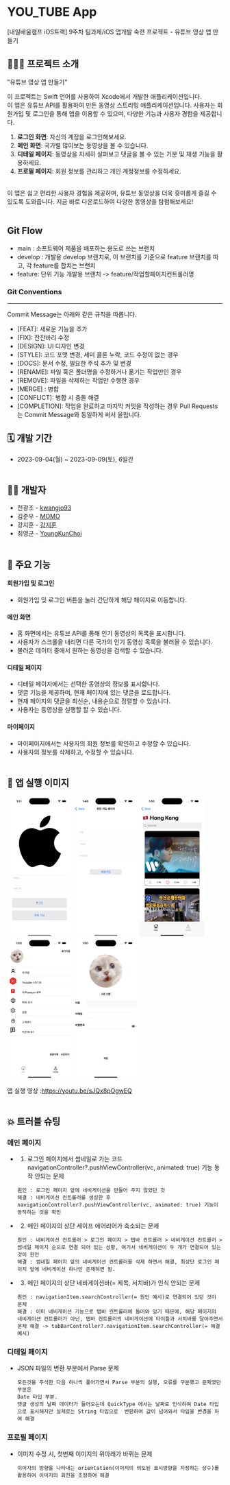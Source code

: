 # YOU_TUBE App
[내일배움캠프 iOS트랙] 9주차 팀과제/iOS 앱개발 숙련 프로젝트 - 유튜브 영상 앱 만들기
<br>

## 🧑🏻‍💻 프로젝트 소개
"유튜브 영상 앱 만들기"<p> 
이 프로젝트는 Swift 언어를 사용하여 Xcode에서 개발한 애플리케이션입니다. <br>
이 앱은 유튜브 API를 활용하여 만든 동영상 스트리밍 애플리케이션입니다. 사용자는 회원가입 및 로그인을 통해 앱을 이용할 수 있으며, 다양한 기능과 사용자 경험을 제공합니다.
1. **로그인 화면**: 자신의 계정을 로그인해보세요.
2. **메인 화면**: 국가별 많이보는 동영상을 볼 수 있습니다.
3. **디테일 페이지**: 동영상을 자세히 살펴보고 댓글을 볼 수 있는 기분 및 재생 기능을 활용하세요.
4. **프로필 페이지**: 회원 정보를 관리하고 개인 계정정보를 수정하세요.
<br>
이 앱은 쉽고 편리한 사용자 경험을 제공하며, 유튜브 동영상을 더욱 흥미롭게 즐길 수 있도록 도와줍니다. 지금 바로 다운로드하여 다양한 동영상을 탐험해보세요! <br><br>

## Git Flow
- main : 소프트웨어 제품을 배포하는 용도로 쓰는 브랜치
- develop : 개발용 develop 브랜치로, 이 브랜치를 기준으로 feature 브랜치를 따고, 각 feature를 합치는 브랜치
- feature: 단위 기능 개발용 브랜치 -> feature/작업할페이지컨트롤러명

### Git Conventions
---
Commit Message는 아래와 같은 규칙을 따릅니다.

- [FEAT]: 새로운 기능을 추가
- [FIX]: 잔잔바리 수정
- [DESIGN]: UI 디자인 변경
- [STYLE]: 코드 포맷 변경, 세미 콜론 누락, 코드 수정이 없는 경우
- [DOCS]: 문서 수정, 필요한 주석 추가 및 변경
- [RENAME]: 파일 혹은 폴더명을 수정하거나 옮기는 작업만인 경우
- [REMOVE]: 파일을 삭제하는 작업만 수행한 경우
- [MERGE] : 병합
- [CONFLICT]: 병합 시 충돌 해결
- [COMPLETION]: 작업을 완료하고 마지막 커밋을 작성하는 경우
Pull Requests는 Commit Message와 동일하게 써서 올립니다.


## 🗓️ 개발 기간
* 2023-09-04(월) ~ 2023-09-09(토), 6일간
<br><br>

## 💁🏻 개발자
- 천광조 - [kwangjo93](https://github.com/kwangjo93)
- 김준우 - [MOMO](https://github.com/jakkujakku)
- 강지훈 - [강지훈](https://github.com/KangJiHun1028)
- 최영군 - [YoungKunChoi](https://github.com/YoungKunChoi)
<br><br>

## 📌 주요 기능
#### 회원가입 및 로그인
- 회원가입 및 로그인 버튼을 눌러 간단하게 해당 페이지로 이동합니다.

#### 메인 화면
- 홈 화면에서는 유튜브 API를 통해 인기 동영상의 목록을 표시합니다.
- 사용자가 스크롤을 내리면 다른 국가의 인기 동영상 목록을 불러올 수 있습니다.
- 불러온 데이터 중에서 원하는 동영상을 검색할 수 있습니다.

#### 디테일 페이지
- 디테일 페이지에서는 선택한 동영상의 정보를 표시합니다.
- 댓글 기능을 제공하며, 현재 페이지에 있는 댓글을 로드합니다.
- 현재 페이지의 댓글을 최신순, 내용순으로 정렬할 수 있습니다.
- 사용자는 동영상을 실행할 할 수 있습니다.

#### 마이페이지
- 마이페이지에서는 사용자의 회원 정보를 확인하고 수정할 수 있습니다.
- 사용자의 정보를 삭제하고, 수정할 수 있습니다.
<br><br>

## 🧐 앱 실행 이미지
<img src="Simulator Screenshot - iPhone 14 Pro - 2023-09-11 at 01.51.40.png" width="30%" height="30%">
<img src="Simulator Screenshot - iPhone 14 Pro - 2023-09-11 at 01.48.45.png" width="30%" height="30%">
<img src="Simulator Screenshot - iPhone 14 Pro - 2023-09-11 at 01.50.03.png" width="30%" height="30%">
<img src="Simulator Screenshot - iPhone 14 Pro - 2023-09-11 at 01.50.14.png" width="30%" height="30%">
<img src="Simulator Screenshot - iPhone 14 Pro - 2023-09-11 at 01.50.23.png" width="30%" height="30%">


앱 실행 영상 :https://youtu.be/sJQx8pOgwEQ
<br><br>

## 💥 트러블 슈팅
### 메인 페이지
- 1. 로그인 페이지에서 썸네일로 가는 코드 navigationController?.pushViewController(vc, animated: true) 기능 동작 안되는 문제
  ```
  원인 : 로그인 페이지 앞에 네비게이션을 만들어 주지 않았던 것
  해결 : 네비게이션 컨트롤러를 생성한 후 navigationController?.pushViewController(vc, animated: true) 기능이 동작하는 것을 확인
  ```
- 2. 메인 페이지의 상단 세이프 에어리어가 축소되는 문제
  ```
  원인 : 네비게이션 컨트롤러 > 로그인 페이지 > 탭바 컨트롤러 > 네비게이션 컨트롤러 > 썸네일 페이지 순으로 연결 되어 있는 상황, 여기서 네비게이션이 두 개가 연결되어 있는 것이 원인
  해결 : 썸네일 페이지 앞의 네비게이션 컨트롤러를 삭제 하면서 해결, 최상단 로그인 페이지 앞에 네비게이션 하나만 존재하면 됨.
  ```
- 3. 메인 페이지의 상단 네비게이션바(= 제목, 서치바)가 인식 안되는 문제
  ```
  원인 : navigationItem.searchController(= 원인 예시)로 연결되어 있던 것이 문제
  해결 : 이미 네비게이션 기능으로 탭바 컨트롤러에 들어와 있기 때문에, 해당 페이지의 네비게이션 컨트롤러가 아닌, 탭바 컨트롤러의 네비게이션에 타이틀과 서치바를 달아주면서 문제 해결 -> tabBarController?.navigationItem.searchController(= 해결 예시)
  ```

### 디테일 페이지
- JSON 파일의 변환 부분에서 Parse 문제  
  ```
  모든것을 주석한 다음 하나씩 풀어가면서 Parse 부분의 실행, 오류를 구분했고 문제였던 부분은
  Date 타입 부분. 
  댓글 생성의 날짜 데이터가 들어오는데 QuickType 에서는 날짜로 인식하여 Date 타입으로 표시해지만 실제로는 String 타입으로  변환하여 값이 넘어와서 타입을 변경을 하여 해결
  ```

### 프로필 페이지
- 이미지 수정 시, 첫번째 이미지의 위아래가 바뀌는 문제
  ```
  이미지의 방향을 나타내는 orientation(이미지의 의도된 표시방향을 지정하는 상수)를 활용하여 이미지의 회전을 조정하여 해결
  ```

